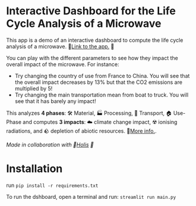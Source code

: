 # Interactive Dashboard for the Life Cycle Analysis of a Microwave
This app is a demo of an interactive dashboard to compute the life cycle analysis of a microwave. :link:[Link to the app.](https://life-cycle-analysis-microwave.streamlit.app/) 🚀

You can play with the different parameters to see how they impact the overall impact of the microwave. 
For instance:   
- Try changing the country of use from France to China. You will see that the 
        overall impact decreases by 13% but that the CO2 emissions are multiplied by 5!   
- Try changing the main transportation mean from boat to truck. You will see that it 
        has barely any impact!

This analyzes **4 phases**: 🛠️ Material, 🏭 Processing, 🚚 Transport, 🏠 Use-Phase and computes **3 impacts**: ☁️ climate change impact, ☢️ ionising radiations, and 🪨 depletion of abiotic resources. :link:[More info.](https://ecochain.com/blog/impact-categories-lca/).


*Made in collaboration with :link:[Holis](https://holis.earth/) 🌟*

# Installation
run `pip install -r requirements.txt`

To run the dshboard, open a terminal and run: `streamlit run main.py`
